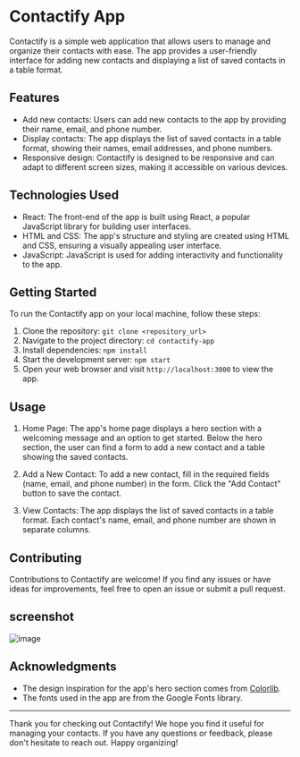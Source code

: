 # Contactify App

Contactify is a simple web application that allows users to manage and organize their contacts with ease. The app provides a user-friendly interface for adding new contacts and displaying a list of saved contacts in a table format.

## Features

- Add new contacts: Users can add new contacts to the app by providing their name, email, and phone number.
- Display contacts: The app displays the list of saved contacts in a table format, showing their names, email addresses, and phone numbers.
- Responsive design: Contactify is designed to be responsive and can adapt to different screen sizes, making it accessible on various devices.

## Technologies Used

- React: The front-end of the app is built using React, a popular JavaScript library for building user interfaces.
- HTML and CSS: The app's structure and styling are created using HTML and CSS, ensuring a visually appealing user interface.
- JavaScript: JavaScript is used for adding interactivity and functionality to the app.

## Getting Started

To run the Contactify app on your local machine, follow these steps:

1. Clone the repository: `git clone <repository_url>`
2. Navigate to the project directory: `cd contactify-app`
3. Install dependencies: `npm install`
4. Start the development server: `npm start`
5. Open your web browser and visit `http://localhost:3000` to view the app.

## Usage

1. Home Page: The app's home page displays a hero section with a welcoming message and an option to get started. Below the hero section, the user can find a form to add a new contact and a table showing the saved contacts.

2. Add a New Contact: To add a new contact, fill in the required fields (name, email, and phone number) in the form. Click the "Add Contact" button to save the contact.

3. View Contacts: The app displays the list of saved contacts in a table format. Each contact's name, email, and phone number are shown in separate columns.

## Contributing

Contributions to Contactify are welcome! If you find any issues or have ideas for improvements, feel free to open an issue or submit a pull request.

## screenshot

![image](https://github.com/FREDVUNI/contactify/assets/41730664/5bd1714e-19a1-450f-adb4-b3cc1a4960b2)


## Acknowledgments

- The design inspiration for the app's hero section comes from [Colorlib](https://colorlib.com/).
- The fonts used in the app are from the Google Fonts library.

---

Thank you for checking out Contactify! We hope you find it useful for managing your contacts. If you have any questions or feedback, please don't hesitate to reach out. Happy organizing!
